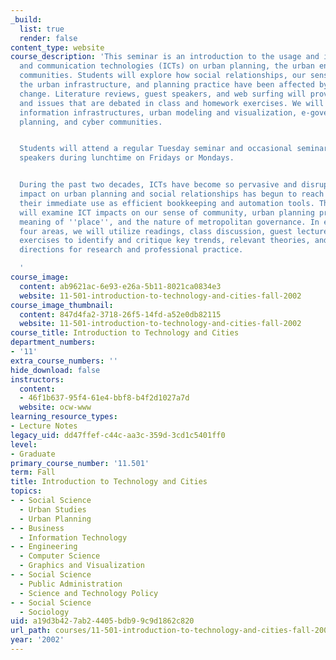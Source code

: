 ```yaml
---
_build:
  list: true
  render: false
content_type: website
course_description: 'This seminar is an introduction to the usage and impacts of information
  and communication technologies (ICTs) on urban planning, the urban environment and
  communities. Students will explore how social relationships, our sense of community,
  the urban infrastructure, and planning practice have been affected by technological
  change. Literature reviews, guest speakers, and web surfing will provide examples
  and issues that are debated in class and homework exercises. We will examine metropolitan
  information infrastructures, urban modeling and visualization, e-government, collaborative
  planning, and cyber communities.


  Students will attend a regular Tuesday seminar and occasional seminars of invited
  speakers during lunchtime on Fridays or Mondays.


  During the past two decades, ICTs have become so pervasive and disruptive that their
  impact on urban planning and social relationships has begun to reach far beyond
  their immediate use as efficient bookkeeping and automation tools. This seminar
  will examine ICT impacts on our sense of community, urban planning practice, the
  meaning of ''place'', and the nature of metropolitan governance. In each of the
  four areas, we will utilize readings, class discussion, guest lectures, and homework
  exercises to identify and critique key trends, relevant theories, and promising
  directions for research and professional practice.

  '
course_image:
  content: ab9621ac-6e93-e26a-5b11-8021ca0834e3
  website: 11-501-introduction-to-technology-and-cities-fall-2002
course_image_thumbnail:
  content: 847d4fa2-3718-26f5-14fd-a52e0db82115
  website: 11-501-introduction-to-technology-and-cities-fall-2002
course_title: Introduction to Technology and Cities
department_numbers:
- '11'
extra_course_numbers: ''
hide_download: false
instructors:
  content:
  - 46f1b637-95f4-61e4-bbf8-b4f2d1027a7d
  website: ocw-www
learning_resource_types:
- Lecture Notes
legacy_uid: dd47ffef-c44c-aa3c-359d-3cd1c5401ff0
level:
- Graduate
primary_course_number: '11.501'
term: Fall
title: Introduction to Technology and Cities
topics:
- - Social Science
  - Urban Studies
  - Urban Planning
- - Business
  - Information Technology
- - Engineering
  - Computer Science
  - Graphics and Visualization
- - Social Science
  - Public Administration
  - Science and Technology Policy
- - Social Science
  - Sociology
uid: a19d3b42-7ab2-4405-bdb9-9c9d1862c820
url_path: courses/11-501-introduction-to-technology-and-cities-fall-2002
year: '2002'
---
```

